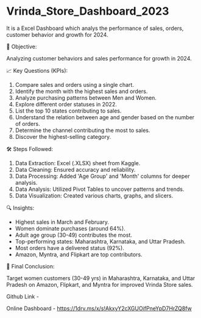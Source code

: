 # Vrinda_Store_Dashboard_2023
It is a Excel Dashboard which analys the performance of sales, orders, customer behavior and growth for 2024.

🎯 Objective:

Analyzing customer behaviors and sales performance for growth in 2024.

📈 Key Questions (KPIs):

1. Compare sales and orders using a single chart.
2. Identify the month with the highest sales and orders.
3. Analyze purchasing patterns between Men and Women.
4. Explore different order statuses in 2022.
5. List the top 10 states contributing to sales.
6. Understand the relation between age and gender based on the number of orders.
7. Determine the channel contributing the most to sales.
8. Discover the highest-selling category.

🛠️ Steps Followed:

1. Data Extraction: Excel (.XLSX) sheet from Kaggle.
2. Data Cleaning: Ensured accuracy and reliability.
3. Data Processing: Added 'Age Group' and 'Month' columns for deeper analysis.
4. Data Analysis: Utilized Pivot Tables to uncover patterns and trends.
5. Data Visualization: Created various charts, graphs, and slicers.

🔍 Insights:

* Highest sales in March and February.
* Women dominate purchases (around 64%).
* Adult age group (30-49) contributes the most.
* Top-performing states: Maharashtra, Karnataka, and Uttar Pradesh.
* Most orders have a delivered status (92%).
* Amazon, Myntra, and Flipkart are top contributors.

🔑 Final Conclusion:

Target women customers (30-49 yrs) in Maharashtra, Karnataka, and Uttar Pradesh on Amazon, Flipkart, and Myntra for improved Vrinda Store sales.

Github Link - 

Online Dashboard - https://1drv.ms/x/s!AkxyY2cXGUOifPneYpD7HrZQ8fw
